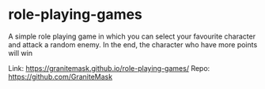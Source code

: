 # role-playing-games

A simple role playing game in which you can select your favourite character and attack a random enemy. In the end, the character who have more points will win

Link: https://granitemask.github.io/role-playing-games/
Repo: https://github.com/GraniteMask